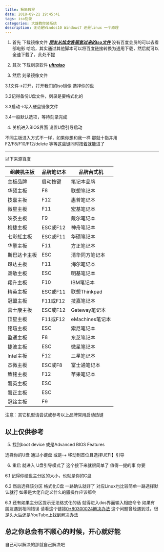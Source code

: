 ```yaml
---
title: 极简教程
date: 2018-09-21 19:45:41
tags: iso刻录
categories: 大雄教你装系统
description: 无论是Windos10 Windows7 还是linux 一个原理
---
```

1.  首先 下载镜像文件
***[朋友从炫龙客服套过来的iso文件](https://pan.baidu.com/s/1mz93vWjEpD0Sf6j4QZeQ-g)***
没有百度会员的可以去看部电影
哈哈，其实通过其他脚本可以将百度链接转换为通用下载，然后就可以全速下载了，此处不提


2.  其次 下载刻录软件
***[ultraiso](https://pan.baidu.com/s/1gVrwclDEVlaiqFY2Y5pwaA)***


3.  然后 刻录镜像文件

3.1文件->打开，打开我们的iso镜像 选择你的盘

3.2记得备份U盘文件，刻录是要格式化的

3.3启动->写入硬盘镜像文件

3.4一般默认选项，等待刻录完成



4.  关机进入BIOS界面 设置U盘引导启动

不同主板进入方式不一样，如果你想和我一样
那就十指并用F2/F8/F10/F12/delete 等等这些键同时按着就能进了

---
以下来源百度

组装机主板|品牌笔记本|品牌台式机
-------|-------|---------
主板品牌|启动按键|笔记本品牌|启动按键|台式机品牌|启动按键
华硕主板|F8|联想笔记本|F12|联想台式机|F12
技嘉主板|F12|惠普笔记本|F9|惠普台式机|F12
微星主板|F11|宏基笔记本|F12|宏基台式机|F12
映泰主板|F9|戴尔笔记本|F12|戴尔台式机|ESC
梅捷主板|ESC或F12|神舟笔记本|F12|神舟台式机|F12
七彩虹主板|ESC或F11|华硕笔记本|ESC|华硕台式机|F8
华擎主板|F11|方正笔记本|F12|方正台式机|F12
斯巴达卡主板|ESC|清华同方笔记本|F12|清华同方台式机|F12
昂达主板|F11|海尔笔记本|F12|海尔台式机|F12
双敏主板|ESC|明基笔记本|F9|明基台式机|F8
翔升主板|F10|IBM笔记本	|F12	 	 
精英主板|ESC或F11|联想Thinkpad|F12	 	 
冠盟主板|F11或F12|技嘉笔记本|F12	 	 
富士康主板|ESC或F12|Gateway笔记本|F12	 	 
顶星主板|F11或F12|eMachines笔记本|F12	 	 
铭瑄主板|ESC|索尼笔记本|ESC	 	 
盈通主板|F8|东芝笔记本|F12	 	 
捷波主板|ESC|微星笔记本|F11	 	 
Intel主板|F12|三星笔记本|F12	 	 
杰微主板|ESC或F8|富士通笔记本|F12	 	 
致铭主板|F12|苹果笔记本|长按“option”键	 	 
磐英主板|ESC	 	 	 	 
磐正主板|ESC	 	 	 	 
冠铭主板|F9	 	 	 	 

注意：其它机型请尝试或参考以上品牌常用启动热键

以上仅供参考
--- 

5.  找到boot device 或是Advanced BIOS Features

选择你的U盘 通过小键盘 或是-+ 移动到首位且选择UEFI】引导

6.  重启 就进入 U盘引导模式了 
这个接下来就很简单了
值得一提的事
你要

6.1 记得你硬盘主分区的大小，也就是你的C盘

6.2 然后选择该分区 格式化C盘
一路确认就好了
对应Linux也比较简单一路选择默认就行
如果是大佬自定义什么的骚操作应该都会

6.3 还有如果主分区提示无法格式化的话
就得进入dos界面输入相应命令
如果有朋友遇到相同错误
请看这个链接[0*80300024解决办法]()
这个问题曾经遇到过，很是头大后还是YouTube上找到解决办法




## 总之你总会有不顺心的时候，开心就好能
自己可以解决的那就自己解决吧
